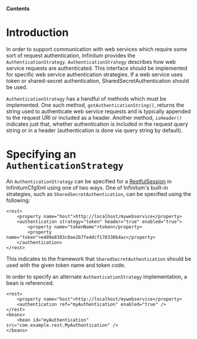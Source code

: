 **Contents**


# Introduction #

In order to support communication with web services which require some sort of request authentication, Infinitum provides the `AuthenticationStrategy`. `AuthenticationStrategy` describes how web service requests are authenticated. This interface should be implemented for specific web service authentication strategies. If a web service uses token or shared-secret authentication, SharedSecretAuthentication should be used.

`AuthenticationStrategy` has a handful of methods which must be implemented. One such method, `getAuthenticationString()`, returns the string used to authenticate web service requests and is typically appended to the request URI or included as a header. Another method, `isHeader()` indicates just that, whether authentication is included in the request query string or in a header (authentication is done via query string by default).

# Specifying an `AuthenticationStrategy` #

An `AuthenticationStrategy` can be specified for a [RestfulSession](http://code.google.com/p/infinitum-framework/wiki/Session#RestfulSession) in InfinitumCfgXml using one of two ways. One of Infinitum's built-in strategies, such as `SharedSecretAuthentication`, can be specified using the following:

```
<rest>
    <property name="host">http://localhost/mywebservice</property>
    <authentication strategy="token" header="true" enabled="true">
        <property name="tokenName">token</property>
        <property name="token">e489e8383c0ae2b7fe4dcf178330b4ac</property>
    </authentication>
</rest>
```

This indicates to the framework that `SharedSecretAuthentication` should be used with the given token name and token code.

In order to specify an alternate `AuthenticationStrategy` implementation, a bean is referenced.

```
<rest>
    <property name="host">http://localhost/mywebservice</property>
    <authentication ref="myAuthentication" enabled="true" />
</rest>
<beans>
    <bean id="myAuthentication" src="com.example.rest.MyAuthentication" />
</beans>
```